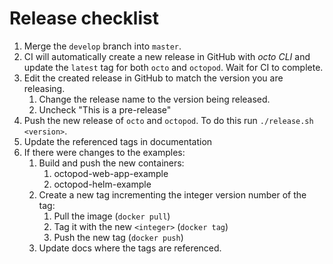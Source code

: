 # Release checklist

1. Merge the `develop` branch into `master`.
2. CI will automatically create a new release in GitHub with _octo CLI_ and update the `latest` tag for both `octo` and `octopod`. Wait for CI to complete.
3. Edit the created release in GitHub to match the version you are releasing.
   1. Change the release name to the version being released.
   2. Uncheck "This is a pre-release"
4. Push the new release of `octo` and `octopod`. To do this run `./release.sh <version>`.
5. Update the referenced tags in documentation
6. If there were changes to the examples:
   1. Build and push the new containers:
      1. octopod-web-app-example
      2. octopod-helm-example
   2. Create a new tag incrementing the integer version number of the tag:
      1. Pull the image (`docker pull`)
      2. Tag it with the new `<integer>` (`docker tag`)
      3. Push the new tag (`docker push`)
   3. Update docs where the tags are referenced.
